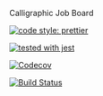 Calligraphic Job Board

[![code style: prettier](https://img.shields.io/badge/code_style-prettier-ff69b4.svg?style=flat-square)](https://github.com/prettier/prettier)

[![tested with jest](https://img.shields.io/badge/tested_with-jest-99424f.svg)](https://github.com/facebook/jest)


[![Codecov](https://codecov.io/gh/calligraphic/ca-job-board/branch/master/graph/badge.svg)](https://codecov.io/gh/calligraphic/ca-job-board)


[![Build Status](https://travis-ci.org/calligraphic/ca-job-board.svg)](https://travis-ci.org/calligraphic/ca-job-board)
